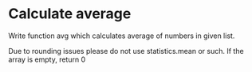# Calculate average

Write function avg which calculates average of numbers in given list.

Due to rounding issues please do not use statistics.mean or such.
If the array is empty, return 0